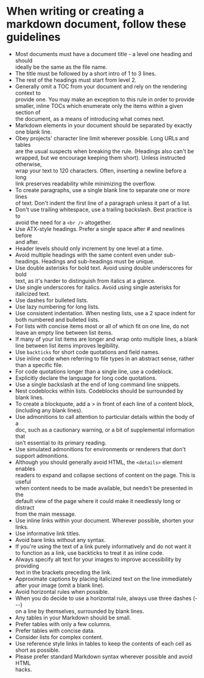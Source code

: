 # When writing or creating a markdown document, follow these guidelines

- Most documents must have a document title - a level one heading and should\
  ideally be the same as the file name.
- The title must be followed by a short intro of 1 to 3 lines.
- The rest of the headings must start from level 2.
- Generally omit a TOC from your document and rely on the rendering context to\
  provide one. You may make an exception to this rule in order to provide\
  smaller, inline TOCs which enumerate only the items within a given section of\
  the document, as a means of introducing what comes next.
- Markdown elements in your document should be separated by exactly one blank line.
- Obey projects' character line limit wherever possible. Long URLs and tables\
  are the usual suspects when breaking the rule. (Headings also can't be\
  wrapped, but we encourage keeping them short). Unless instructed otherwise,\
  wrap your text to 120 characters. Often, inserting a newline before a long\
  link preserves readability while minimizing the overflow.
- To create paragraphs, use a single blank line to separate one or more lines\
  of text. Don't indent the first line of a paragraph unless it part of a list.
- Don't use trailing whitespace, use a trailing backslash. Best practice is to\
  avoid the need for a `<br />` altogether.
- Use ATX-style headings. Prefer a single space after # and newlines before\
  and after.
- Header levels should only increment by one level at a time.
- Avoid multiple headings with the same content even under sub-headings. Headings and sub-headings must be unique.
- Use double asterisks for bold text. Avoid using double underscores for bold\
  text, as it's harder to distinguish from italics at a glance.
- Use single underscores for italics. Avoid using single asterisks for\
  italicized text.
- Use dashes for bulleted lists.
- Use lazy numbering for long lists.
- Use consistent indentation. When nesting lists, use a 2 space indent for\
  both numbered and bulleted lists.
- For lists with concise items most or all of which fit on one line, do not\
  leave an empty line between list items.
- If many of your list items are longer and wrap onto multiple lines, a blank\
  line between list items improves legibility.
- Use `backticks` for short code quotations and field names.
- Use inline code when referring to file types in an abstract sense, rather \
  than a specific file.
- For code quotations longer than a single line, use a codeblock.
- Explicitly declare the language for long code quotations.
- Use a single backslash at the end of long command line snippets.
- Nest codeblocks within lists. Codeblocks should be surrounded by blank lines.
- To create a blockquote, add a > in front of each line of a content block,\
  (including any blank lines).
- Use admonitions to call attention to particular details within the body of a\
  doc, such as a cautionary warning, or a bit of supplemental information that\
  isn’t essential to its primary reading.
- Use simulated admonitions for environments or renderers that don't support admonitions.
- Although you should generally avoid HTML, the `<details>` element enables \
  readers to expand and collapse sections of content on the page. This is useful\
  when content needs to be made available, but needn't be presented in the\
  default view of the page where it could make it needlessly long or distract\
  from the main message.
- Use inline links within your document. Wherever possible, shorten your links.
- Use informative link titles.
- Avoid bare links without any syntax.
- If you're using the text of a link purely informatively and do not want it\
  to function as a link, use backticks to treat it as inline code.
- Always specify alt text for your images to improve accessibility by providing\
  text in the brackets preceding the link.
- Approximate captions by placing italicized text on the line immediately\
  after your image (omit a blank line).
- Avoid horizontal rules when possible.
- When you do decide to use a horizontal rule, always use three dashes (---)\
  on a line by themselves, surrounded by blank lines.
- Any tables in your Markdown should be small.
- Prefer tables with only a few columns.
- Prefer tables with concise data.
- Consider lists for complex content.
- Use reference style links in tables to keep the contents of each cell as\
  short as possible.
- Please prefer standard Markdown syntax wherever possible and avoid HTML\
  hacks.
